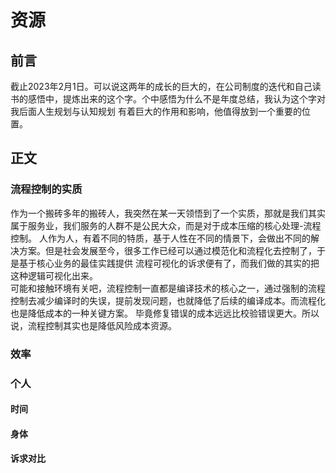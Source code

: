 # 资源
## 前言
截止2023年2月1日。可以说这两年的成长的巨大的，在公司制度的迭代和自己读书的感悟中，提炼出来的这个字。个中感悟为什么不是年度总结，我认为这个字对我后面人生规划与认知规划
有着巨大的作用和影响，他值得放到一个重要的位置。
## 正文
### 流程控制的实质
作为一个搬砖多年的搬砖人，我突然在某一天领悟到了一个实质，那就是我们其实属于服务业，我们服务的人群不是公民大众，而是对于成本压缩的核心处理-流程控制。
人作为人，有着不同的特质，基于人性在不同的情景下，会做出不同的解决方案。但是社会发展至今，很多工作已经可以通过模范化和流程化去控制了，于是基于核心业务的最佳实践提供
流程可视化的诉求便有了，而我们做的其实的把这种逻辑可视化出来。<br>
可能和接触环境有关吧，流程控制一直都是编译技术的核心之一，通过强制的流程控制去减少编译时的失误，提前发现问题，也就降低了后续的编译成本。而流程化也是降低成本的一种关键方案。
毕竟修复错误的成本远远比校验错误更大。所以说，流程控制其实也是降低风险成本资源。
### 效率
### 个人
#### 时间
#### 身体
#### 诉求对比 